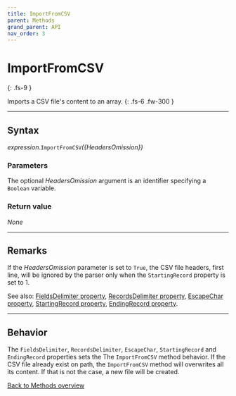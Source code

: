 ```yaml
---
title: ImportFromCSV
parent: Methods
grand_parent: API
nav_order: 3
---
```


# ImportFromCSV
{: .fs-9 }

Imports a CSV file's content to an array.
{: .fs-6 .fw-300 }

---

## Syntax

*expression*.`ImportFromCSV`*({HeadersOmission})*

### Parameters

The optional *HeadersOmission* argument is an identifier specifying a `Boolean` variable.

### Return value

_None_

---

## Remarks

If the *HeadersOmission* parameter is set to `True`, the CSV file headers, first line, will be ignored by the parser only when the `StartingRecord` property is set to 1. 

See also:
 [FieldsDelimiter property](https://ws-garcia.github.io/VBA-CSV-interface/api/properties/fieldsdelimiter.html),
 [RecordsDelimiter property](https://ws-garcia.github.io/VBA-CSV-interface/api/properties/recordsdelimiter.html),
 [EscapeChar property](https://ws-garcia.github.io/VBA-CSV-interface/api/properties/escapechar.html),
 [StartingRecord property](https://ws-garcia.github.io/VBA-CSV-interface/api/properties/startingrecord.html),
 [EndingRecord property](https://ws-garcia.github.io/VBA-CSV-interface/api/properties/endingrecord.html).

---

## Behavior

The `FieldsDelimiter`, `RecordsDelimiter`, `EscapeChar`, `StartingRecord` and `EndingRecord` properties sets the The `ImportFromCSV` method behavior. If the CSV file already exist on path, the `ImportFromCSV` method will overwrites all its content. If that is not the case, a new file will be created.

[Back to Methods overview](https://ws-garcia.github.io/VBA-CSV-interface/api/methods/)